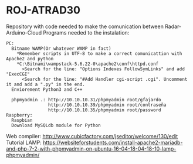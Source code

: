 # ROJ-ATRAD30
Repository with code needed to make the comunication between Radar-Arduino-Cloud
  Programs needed to the instalation:
  
  
    PC:
      Bitname WAMP(Or whatever WAMP in fact) 
        *Remember scripts in UTF-8 to make a correct comunicattion with Apache2 and python
        *C:\Bitnami\wampstack-5.6.22-0\apache2\conf\httpd.conf
          >Search for the line: "Options Indexes FollowSymLinks" and add "ExecCGI"
          <Search for the line: "#Add Handler cgi-script .cgi". Uncomment it and add a ".py" in the end.
      Enviorement Python3 and C++
      
      phpmyadmin .: http://10.10.10.31/phpmyadmin root/gfajardo
                    http://10.10.10.39/phpmyadmin root/contraseña
                    http://10.10.10.35/phpmyadmin root/password
    Raspberry:
      Raspbian
      Download MySQLdb module for Python 
      
      
     
  Web compiler: http://www.cubicfactory.com/jseditor/welcome/130/edit
  Tutorial LAMP: https://websiteforstudents.com/install-apache2-mariadb-and-php-7-2-with-phpmyadmin-on-ubuntu-16-04-18-04-18-10-lamp-phpmyadmin/
